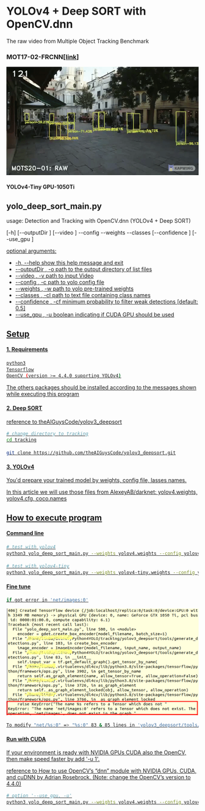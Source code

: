 # YOLOv4 + Deep SORT with OpenCV.dnn
The raw video from Multiple Object Tracking Benchmark 
### MOT17-02-FRCNN[[link](https://motchallenge.net/vis/MOT17-02-FRCNN)]

[![Alt text](yolov4-deep-sort-Opencv.dnn.gif)](https://youtu.be/mQXgsk38I7w)
#### YOLOv4-Tiny GPU-1050Ti

## yolo_deep_sort_main.py
<div>
  usage: Detection and Tracking with OpenCV.dnn (YOLOv4 + Deep SORT)
  
  [-h] [--outputDir <O>] [--video <V>] --config
                                              <C> --weights <W> --classes <CL>
                                              [--confidence <CF>] [--use_gpu <U>]
</div>
<div>
optional arguments:
<ul>
  <li>
  -h, --help            show this help message and exit</li>

  <li>--outputDir <O>, -o <O>
                        path to the output directory of list files</li>
  <li>--video <V>, -v <V>   path to input Video</li>
  <li>--config <C>, -c <C>  path to yolo config file</li>
  <li>--weights <W>, -w <W>
                        path to yolo pre-trained weights</li>
  <li>--classes <CL>, -cl <CL>
                        path to text file containing class names</li>
  <li>--confidence <CF>, -cf <CF>
                        minimum probability to filter weak detections [default: 0.5]</li>
  <li>--use_gpu <U>, -u <U>
                        boolean indicating if CUDA GPU should be used</li>


</ul>         
</div>

## Setup

#### 1. Requirements

```bash
python3
Tensorflow
OpenCV (version >= 4.4.0 suporting YOLOv4)
```
The others packages should be installed according to the messages shown while executing this program 

#### 2. Deep SORT

reference to [theAIGuysCode/yolov3_deepsort](https://github.com/theAIGuysCode/yolov3_deepsort.git)
```bash
# change directory to tracking
cd tracking

git clone https://github.com/theAIGuysCode/yolov3_deepsort.git
```
#### 3. YOLOv4

You'd prepare your trained model by weights, config file, lasses names.

In this article we will use those files from [AlexeyAB/darknet](https://github.com/AlexeyAB/darknet): yolov4.weights, yolov4.cfg, coco.names

## How to execute program

#### Command line

```bash
# test with yolov4
python3 yolo_deep_sort_main.py --weights yolov4.weights --config yolov4.cfg --classes coco.names --video MOT17-02-FRCNN-raw.webm

# test with yolov4-tiny
python3 yolo_deep_sort_main.py --weights yolov4-tiny.weights --config yolov4-tiny.cfg --classes coco.names --video MOT17-02-FRCNN-raw.webm
```

#### Fine tune

```bash
if got error in 'net/images:0'
```
![](net-error-00.png)
```bash
To modify "net/%s:0" => "%s:0" 83 & 85 lines in 'yolov3_deepsort/tools/generate_detections.py'
```

#### Run with CUDA

If your environment is ready with NVIDIA GPUs CUDA also the OpenCV, then make speed faster  by add '-u 1'.

reference to [How to use OpenCV’s “dnn” module with NVIDIA GPUs, CUDA, and cuDNN](https://www.pyimagesearch.com/2020/02/03/how-to-use-opencvs-dnn-module-with-nvidia-gpus-cuda-and-cudnn/) by Adrian Rosebrock.
(Note: change the OpenCV’s version to 4.4.0)
```bash
# option '--use_gpu, -u'
python3 yolo_deep_sort_main.py --weights yolov4.weights --config yolov4.cfg --classes coco.names --video MOT17-02-FRCNN-raw.webm -u 1
```
